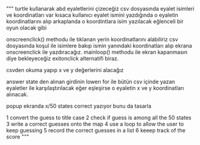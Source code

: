 """ turtle kullanarak abd eyaletlerini çizeceğiz
csv dosyasında eyalet isimleri ve koordinatları var
kısaca kullanıcı eyalet ismini yazdığında o eyaletin koordinatlarını alıp arkaplanda o koordintlara
isim yazılacak
eğlenceli bir oyun olacak gibi

onscreenclick() methodu ile tıklanan yerin koordinatlarını alabiliriz
csv dosyasında koşul ile isimlere bakıp ismin yanındaki koordinatları alıp ekrana onscreenclick ile 
yazdıracağız. 
mainloop() methodu ile ekran kapanmasın diye bekleyeceğiz
exitonclick alternatifi biraz. 

csvden okuma yapıp x ve y değerlerini alacağız

answer state den alınan girdinin lowerı for ile bütün csv içinde yazan eyaletler ile karşılaştırılacak
eğer eşleşirse o eyaletin x ve y koordinatları alınacak.

popup ekranda x/50 states correct yazıyor bunu da tasarla

1 convert the guess to title case
2 check if guess is among all the 50 states
3 write a correct guesses onto the map
4 use a loop to allow the user to keep guessing
5 record the correct guesses in a list 
6 keeep track of the score
"""